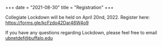 +++
date = "2021-08-30"
title = "Registration"
+++

Collegiate Lockdown will be held on April 20nd, 2022. Register here: https://forms.gle/kcFzdo42Dar48W4o9


If you have any questions regarding Lockdown, please feel free to email [ubnetdef@buffalo.edu](mailto:ubnetdef@buffalo.edu)
